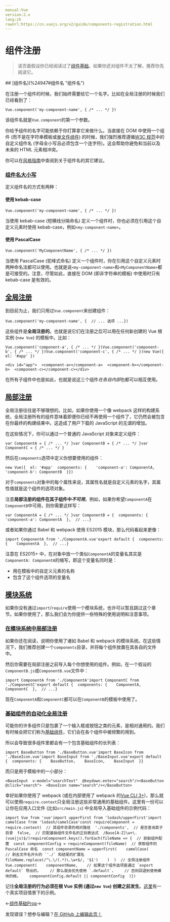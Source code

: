 ```yaml
---
manual:Vue
version:2.x
lang:zh
rawUrl:https://cn.vuejs.org/v2/guide/components-registration.html
---
```



# 组件注册
<blockquote>

该页面假设你已经阅读过了[组件基础](%24818  "")。如果你还对组件不太了解，推荐你先阅读它。

</blockquote>
## [组件名](%24947#组件名 "组件名")<a name="组件名"></a>


在注册一个组件的时候，我们始终需要给它一个名字。比如在全局注册的时候我们已经看到了：

```
Vue.component('my-component-name', { /* ... */ })
``` 



该组件名就是`Vue.component`的第一个参数。



你给予组件的名字可能依赖于你打算拿它来做什么。当直接在 DOM 中使用一个组件 (而不是在字符串模板或[单文件组件](%24799  "")) 的时候，我们强烈推荐遵循[W3C 规范](%25157  "")中的自定义组件名 (字母全小写且必须包含一个连字符)。这会帮助你避免和当前以及未来的 HTML 元素相冲突。



你可以在[风格指南](%25158  "")中查阅到关于组件名的其它建议。


### [组件名大小写](%24947#组件名大小写 "组件名大小写")<a name="组件名大小写"></a>


定义组件名的方式有两种：


#### 使用 kebab-case<a name="使用-kebab-case"></a>
```
Vue.component('my-component-name', { /* ... */ })
``` 



当使用 kebab-case (短横线分隔命名) 定义一个组件时，你也必须在引用这个自定义元素时使用 kebab-case，例如`<my-component-name>`。


#### 使用 PascalCase<a name="使用-PascalCase"></a>
```
Vue.component('MyComponentName', { /* ... */ })
``` 



当使用 PascalCase (驼峰式命名) 定义一个组件时，你在引用这个自定义元素时两种命名法都可以使用。也就是说`<my-component-name>`和`<MyComponentName>`都是可接受的。注意，尽管如此，直接在 DOM (即非字符串的模板) 中使用时只有 kebab-case 是有效的。


## [全局注册](%24947#全局注册 "全局注册")<a name="全局注册"></a>


到目前为止，我们只用过`Vue.component`来创建组件：

```
Vue.component('my-component-name', {  // ... 选项 ...})
``` 



这些组件是**全局注册的**。也就是说它们在注册之后可以用在任何新创建的 Vue 根实例 (`new Vue`) 的模板中。比如：

```
Vue.component('component-a', { /* ... */ })Vue.component('component-b', { /* ... */ })Vue.component('component-c', { /* ... */ })new Vue({ el: '#app' })
``` 

```
<div id="app">  <component-a></component-a>  <component-b></component-b>  <component-c></component-c></div>
``` 



在所有子组件中也是如此，也就是说这三个组件*在各自内部*也都可以相互使用。


## [局部注册](%24947#局部注册 "局部注册")<a name="局部注册"></a>


全局注册往往是不够理想的。比如，如果你使用一个像 webpack 这样的构建系统，全局注册所有的组件意味着即便你已经不再使用一个组件了，它仍然会被包含在你最终的构建结果中。这造成了用户下载的 JavaScript 的无谓的增加。



在这些情况下，你可以通过一个普通的 JavaScript 对象来定义组件：

```
var ComponentA = { /* ... */ }var ComponentB = { /* ... */ }var ComponentC = { /* ... */ }
``` 



然后在`components`选项中定义你想要使用的组件：

```
new Vue({  el: '#app'  components: {    'component-a': ComponentA,    'component-b': ComponentB  }})
``` 



对于`components`对象中的每个属性来说，其属性名就是自定义元素的名字，其属性值就是这个组件的选项对象。



注意**局部注册的组件在其子组件中*不可用***。例如，如果你希望`ComponentA`在`ComponentB`中可用，则你需要这样写：

```
var ComponentA = { /* ... */ }var ComponentB = {  components: {    'component-a': ComponentA  },  // ...}
``` 



或者如果你通过 Babel 和 webpack 使用 ES2015 模块，那么代码看起来更像：

```
import ComponentA from './ComponentA.vue'export default {  components: {    ComponentA  },  // ...}
``` 



注意在 ES2015+ 中，在对象中放一个类似`ComponentA`的变量名其实是`ComponentA: ComponentA`的缩写，即这个变量名同时是：


* 用在模板中的自定义元素的名称
* 包含了这个组件选项的变量名

## [模块系统](%24947#模块系统 "模块系统")<a name="模块系统"></a>


如果你没有通过`import`/`require`使用一个模块系统，也许可以暂且跳过这个章节。如果你使用了，那么我们会为你提供一些特殊的使用说明和注意事项。


### [在模块系统中局部注册](%24947#在模块系统中局部注册 "在模块系统中局部注册")<a name="在模块系统中局部注册"></a>


如果你还在阅读，说明你使用了诸如 Babel 和 webpack 的模块系统。在这些情况下，我们推荐创建一个`components`目录，并将每个组件放置在其各自的文件中。



然后你需要在局部注册之前导入每个你想使用的组件。例如，在一个假设的`ComponentB.js`或`ComponentB.vue`文件中：

```
import ComponentA from './ComponentA'import ComponentC from './ComponentC'export default {  components: {    ComponentA,    ComponentC  },  // ...}
``` 



现在`ComponentA`和`ComponentC`都可以在`ComponentB`的模板中使用了。


### [基础组件的自动化全局注册](%24947#基础组件的自动化全局注册 "基础组件的自动化全局注册")<a name="基础组件的自动化全局注册"></a>


可能你的许多组件只是包裹了一个输入框或按钮之类的元素，是相对通用的。我们有时候会把它们称为[基础组件](%25158  "")，它们会在各个组件中被频繁的用到。



所以会导致很多组件里都会有一个包含基础组件的长列表：

```
import BaseButton from './BaseButton.vue'import BaseIcon from './BaseIcon.vue'import BaseInput from './BaseInput.vue'export default {  components: {    BaseButton,    BaseIcon,    BaseInput  }}
``` 



而只是用于模板中的一小部分：

```
<BaseInput  v-model="searchText"  @keydown.enter="search"/><BaseButton @click="search">  <BaseIcon name="search"/></BaseButton>
``` 



幸好如果你使用了 webpack (或在内部使用了 webpack 的[Vue CLI 3+](%24846  ""))，那么就可以使用`require.context`只全局注册这些非常通用的基础组件。这里有一份可以让你在应用入口文件 (比如`src/main.js`) 中全局导入基础组件的示例代码：

```
import Vue from 'vue'import upperFirst from 'lodash/upperFirst'import camelCase from 'lodash/camelCase'const requireComponent = require.context(  // 其组件目录的相对路径  './components',  // 是否查询其子目录  false,  // 匹配基础组件文件名的正则表达式  /Base[A-Z]\w+\.(vue|js)$/)requireComponent.keys().forEach(fileName => {  // 获取组件配置  const componentConfig = requireComponent(fileName)  // 获取组件的 PascalCase 命名  const componentName = upperFirst(    camelCase(      // 剥去文件名开头的 `'./` 和结尾的扩展名      fileName.replace(/^\.\/(.*)\.\w+$/, '$1')    )  )  // 全局注册组件  Vue.component(    componentName,    // 如果这个组件选项是通过 `export default` 导出的，    // 那么就会优先使用 `.default`，    // 否则回退到使用模块的根。    componentConfig.default || componentConfig  )})
``` 



记住**全局注册的行为必须在根 Vue 实例 (通过`new Vue`) 创建之前发生**。[这里](%25167  "")有一个真实项目情景下的示例。

←[组件基础](%24818  "")[Prop](%24950  "")→

发现错误？想参与编辑？[在 GitHub 上编辑此页！](%25168  "")

